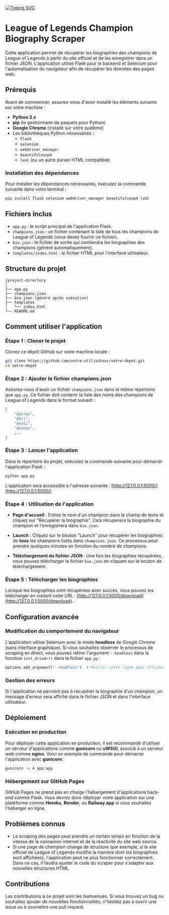 [![Typing SVG](https://readme-typing-svg.demolab.com?font=Fira+Code&size=50&pause=1000&center=true&vCenter=true&width=435&lines=6scrapper+by+AMINE)](https://git.io/typing-svg)

# League of Legends Champion Biography Scraper

Cette application permet de récupérer les biographies des champions de League of Legends à partir du site officiel et de les enregistrer dans un fichier JSON. L'application utilise Flask pour le backend et Selenium pour l'automatisation du navigateur afin de récupérer les données des pages web.

## Prérequis

Avant de commencer, assurez-vous d'avoir installé les éléments suivants sur votre machine :

- **Python 3.x**
- **pip** (le gestionnaire de paquets pour Python)
- **Google Chrome** (installé sur votre système)
- Les bibliothèques Python nécessaires :
  - `Flask`
  - `selenium`
  - `webdriver_manager`
  - `beautifulsoup4`
  - `lxml` (ou un autre parser HTML compatible)

### Installation des dépendances

Pour installer les dépendances nécessaires, exécutez la commande suivante dans votre terminal :

```bash
pip install flask selenium webdriver_manager beautifulsoup4 lxml
```

## Fichiers inclus

- `app.py` : le script principal de l'application Flask.
- `champions.json` : un fichier contenant la liste de tous les champions de League of Legends (vous devez fournir ce fichier).
- `bio.json` : le fichier de sortie qui contiendra les biographies des champions (généré automatiquement).
- `templates/index.html` : le fichier HTML pour l'interface utilisateur.

## Structure du projet

```
/project-directory
│
├── app.py
├── champions.json
├── bio.json (généré après exécution)
├── templates
│   └── index.html
└── README.md
```

## Comment utiliser l'application

### Étape 1 : Cloner le projet

Clonez ce dépôt GitHub sur votre machine locale :

```bash
git clone https://github.com/votre-utilisateur/votre-depot.git
cd votre-depot
```

### Étape 2 : Ajouter le fichier champions.json

Assurez-vous d'avoir un fichier `champions.json` dans le même répertoire que `app.py`. Ce fichier doit contenir la liste des noms des champions de League of Legends dans le format suivant :

```json
[
    "Aatrox",
    "Ahri",
    "Akali",
    "Akshan",
    ...
]
```

### Étape 3 : Lancer l'application

Dans le répertoire du projet, exécutez la commande suivante pour démarrer l'application Flask :

```bash
python app.py
```

L'application sera accessible à l'adresse suivante : [http://127.0.0.1:5000/](http://127.0.0.1:5000/)

### Étape 4 : Utilisation de l'application

- **Page d'accueil** : Entrez le nom d'un champion dans le champ de texte et cliquez sur "Récupérer la biographie". Cela récupérera la biographie du champion et l'enregistrera dans `bio.json`.

- **Launch** : Cliquez sur le bouton "Launch" pour récupérer les biographies de **tous** les champions listés dans `champions.json`. Ce processus peut prendre quelques minutes en fonction du nombre de champions.

- **Téléchargement du fichier JSON** : Une fois les biographies récupérées, vous pouvez télécharger le fichier `bio.json` en cliquant sur le bouton de téléchargement.

### Étape 5 : Télécharger les biographies

Lorsque les biographies sont récupérées avec succès, vous pouvez les télécharger en visitant cette URL : [http://127.0.0.1:5000/download](http://127.0.0.1:5000/download).

## Configuration avancée

### Modification du comportement du navigateur

L'application utilise Selenium avec le mode **headless** de Google Chrome (sans interface graphique). Si vous souhaitez observer le processus de scraping en direct, vous pouvez retirer l'argument `--headless` dans la fonction `init_driver()` dans le fichier `app.py` :

```python
options.add_argument("--headless")  # Retirer cette ligne pour afficher la fenêtre du navigateur
```

### Gestion des erreurs

Si l'application ne parvient pas à récupérer la biographie d'un champion, un message d'erreur sera affiché dans le fichier JSON et dans l'interface utilisateur.

## Déploiement

### Exécution en production

Pour déployer cette application en production, il est recommandé d'utiliser un serveur d'applications comme **gunicorn** ou **uWSGI**, associé à un serveur web comme **nginx**. Voici un exemple de commande pour démarrer l'application avec **gunicorn** :

```bash
gunicorn -w 4 app:app
```

### Hébergement sur GitHub Pages

GitHub Pages ne prend pas en charge l'hébergement d'applications back-end comme Flask. Vous devrez donc déployer votre application sur une plateforme comme **Heroku**, **Render**, ou **Railway.app** si vous souhaitez l'héberger en ligne.

## Problèmes connus

- Le scraping des pages peut prendre un certain temps en fonction de la vitesse de la connexion internet et de la réactivité du site web source.
- Si une page de champion change de structure (par exemple, si le site officiel de League of Legends modifie la manière dont les biographies sont affichées), l'application peut ne plus fonctionner correctement. Dans ce cas, il faudra ajuster le code du scraper pour s'adapter aux nouvelles structures HTML.

## Contributions

Les contributions à ce projet sont les bienvenues. Si vous trouvez un bug ou souhaitez ajouter de nouvelles fonctionnalités, n'hésitez pas à ouvrir une issue ou à soumettre une pull request.

